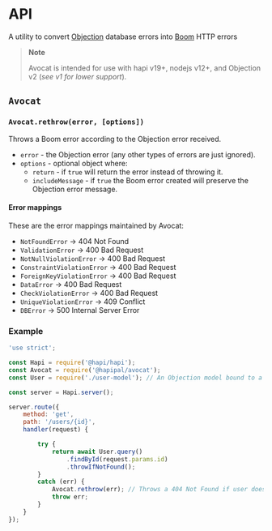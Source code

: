# API

A utility to convert [Objection](https://vincit.github.io/objection.js/) database errors into [Boom](https://hapi.dev/module/boom/) HTTP errors

> **Note**
>
> Avocat is intended for use with hapi v19+, nodejs v12+, and Objection v2 (_see v1 for lower support_).

## `Avocat`
### `Avocat.rethrow(error, [options])`
Throws a Boom error according to the Objection error received.

 - `error` - the Objection error (any other types of errors are just ignored).
 - `options` - optional object where:
     - `return` - if `true` will return the error instead of throwing it.
     - `includeMessage` - if `true` the Boom error created will preserve the Objection error message.

#### Error mappings

These are the error mappings maintained by Avocat:

 - `NotFoundError` → 404 Not Found
 - `ValidationError` → 400 Bad Request
 - `NotNullViolationError` → 400 Bad Request
 - `ConstraintViolationError` → 400 Bad Request
 - `ForeignKeyViolationError` → 400 Bad Request
 - `DataError` → 400 Bad Request
 - `CheckViolationError` → 400 Bad Request
 - `UniqueViolationError` → 409 Conflict
 - `DBError` → 500 Internal Server Error

### Example

```js
'use strict';

const Hapi = require('@hapi/hapi');
const Avocat = require('@hapipal/avocat');
const User = require('./user-model'); // An Objection model bound to a knex instance

const server = Hapi.server();

server.route({
    method: 'get',
    path: '/users/{id}',
    handler(request) {

        try {
            return await User.query()
                .findById(request.params.id)
                .throwIfNotFound();
        }
        catch (err) {
            Avocat.rethrow(err); // Throws a 404 Not Found if user does not exist
            throw err;
        }
    }
});
```
